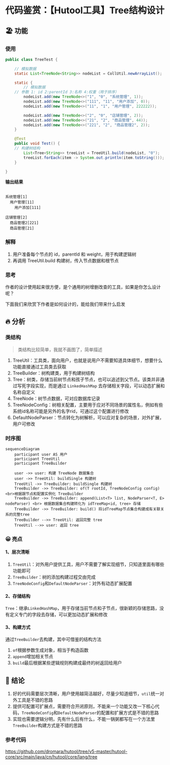 # 代码鉴赏：【Hutool工具】Tree结构设计


## :beach_umbrella: 功能

### 使用

```java
public class TreeTest {

	// 模拟数据
	static List<TreeNode<String>> nodeList = CollUtil.newArrayList();

	static {
		// 模拟数据
    // 参数 1: id 2:parentId 3:名称 4:权重（用于排序）
		nodeList.add(new TreeNode<>("1", "0", "系统管理", 1));
		nodeList.add(new TreeNode<>("111", "11", "用户添加", 0));
		nodeList.add(new TreeNode<>("11", "1", "用户管理", 222222));

		nodeList.add(new TreeNode<>("2", "0", "店铺管理", 2));
		nodeList.add(new TreeNode<>("21", "2", "商品管理", 44));
		nodeList.add(new TreeNode<>("221", "2", "商品管理2", 2));
	}

	@Test
	public void Test() {
    // 构建树结构
		List<Tree<String>> treeList = TreeUtil.build(nodeList, "0");
		treeList.forEach(item -> System.out.println(item.toString()));
	}

}


```
**输出结果**

```text

系统管理[1]
  用户管理[11]
    用户添加[111]

店铺管理[2]
  商品管理2[221]
  商品管理[21]
```



### 解释

1. 用户准备每个节点的 id，parentId 和 weight，用于构建逻辑树
2. 再调用 TreeUtil.build 构建树，传入节点数据和根节点



### 思考

作者的设计使用起来很方便，是个通用的树增删改查的工具，如果是你怎么设计呢？

下面我们来欣赏下作者是如何设计的，能给我们带来什么启发



## :fire: 分析

### 类结构

> 类结构比较简单，我就不画图了，简单描述

1. TreeUtil：工具类，面向用户，也就是说用户不需要知道具体细节，想要什么功能直接通过工具类去获取
2. TreeBuilder：树构建类，用于构建树结构
3. Tree：树类，存储当前树节点和孩子节点，也可以追述到父节点。该类并非通过写死字段实现，而是通过 `LinkedHashMap` 去存储相关字段，可以动态扩展和名称自定义
4. TreeNode：树节点数据，可对应数据库记录
5. TreeNodeConfig：树相关配置，主要用于应对不同场景的属性名，例如有些系统id名称可能是另外的名字rid，可通过这个配置进行修改
6. DefaultNodeParser：节点转化为树解析，可以应对复杂的场景，对外扩展，用户可修改

### 时序图

```mermaid
sequenceDiagram
	participant user AS 用户
	participant TreeUtil
	participant TreeBuilder
	
	user ->> user: 构建 TreeNode 数据集合
	user ->> TreeUtil: buildSingle 构建树
	TreeUtil ->> TreeBuilder: buildSingle 构建树
	TreeBuilder ->> TreeBuilder: of(T rootId, TreeNodeConfig config) <br>根据跟节点和配置实例化 TreeBuilder
	TreeBuilder ->> TreeBuilder: append(List<T> list, NodeParser<T, E> nodeParser) <br> 根据数据集合构建转化为 idTreeMap<id, tree> 存储
	TreeBuilder ->> TreeBuilder: build() 将idTreeMap节点集合构建成有关联关系的完整tree
	TreeBuilder -->> TreeUtil: 返回完整 tree
	TreeUtil -->> user: 返回 tree

```



### :grinning: 亮点

#### 1、层次清晰

1. `TreeUtil`：对外用户提供工具，用户不需要了解实现细节，只知道里面有哪些功能即可
2. `TreeBuilder`：树的添加构建过程交由完成
3. `TreeNodeConfig`和`DefaultNodeParser`：对外有动态扩展配置

#### 2、存储结构

`Tree`：继承`LinkedHashMap`，用于存储当前节点和子节点，很新颖的存储思路，没有定义专门的字段去存储，可以更加动态扩展和修改

#### 3、构建方式

通过`TreeBuilder`去构建，其中可借鉴的结构方法

1. `of`根据参数生成对象，相当于构造函数
2. `append`增加相关节点
3. `build`最后根据某些逻辑规则构建成最终的树返回给用户




## :beer: 结论

1. 好的代码需要层次清晰，用户使用越简洁越好，尽量少知道细节，`util`统一对外工具是不错的思路
2. 提供可配置可扩展点，需要符合开闭原则，不能来一个功能又改一下核心代码，`TreeNodeConfig`和`DefaultNodeParser`的配置和扩展方式是不错的思路
3. 实现也需要逻辑分明，先有什么后有什么，不能一锅粥都写在一个方法里`TreeBuilder`构建方式是不错的思路



### 参考代码

https://github.com/dromara/hutool/tree/v5-master/hutool-core/src/main/java/cn/hutool/core/lang/tree
